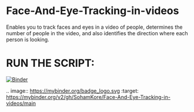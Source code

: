 # Face-And-Eye-Tracking-in-videos
Enables you to track faces and eyes in a video of people, determines the number of people in the video, and also identifies the direction where each person is looking.

# RUN THE SCRIPT:
[![Binder](https://mybinder.org/badge_logo.svg)](https://mybinder.org/v2/gh/SohamKore/Face-And-Eye-Tracking-in-videos/main)

.. image:: https://mybinder.org/badge_logo.svg
 :target: https://mybinder.org/v2/gh/SohamKore/Face-And-Eye-Tracking-in-videos/main
